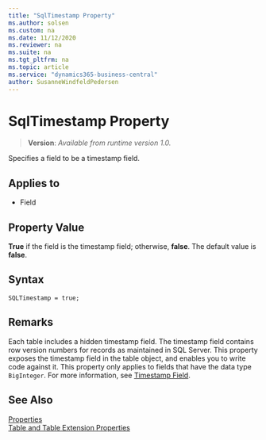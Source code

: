 ```yaml
---
title: "SqlTimestamp Property"
ms.author: solsen
ms.custom: na
ms.date: 11/12/2020
ms.reviewer: na
ms.suite: na
ms.tgt_pltfrm: na
ms.topic: article
ms.service: "dynamics365-business-central"
author: SusanneWindfeldPedersen
---
```

[//]: # (START>DO_NOT_EDIT)
[//]: # (IMPORTANT:Do not edit any of the content between here and the END>DO_NOT_EDIT.)
[//]: # (Any modifications should be made in the .xml files in the ModernDev repo.)
# SqlTimestamp Property
> **Version**: _Available from runtime version 1.0._

Specifies a field to be a timestamp field.

## Applies to
-   Field

[//]: # (IMPORTANT: END>DO_NOT_EDIT)

## Property Value  

**True** if the field is the timestamp field; otherwise, **false**. The default value is **false**.  

## Syntax

```AL
SQLTimestamp = true;
```

## Remarks

Each table includes a hidden timestamp field. The timestamp field contains row version numbers for records as maintained in SQL Server. This property exposes the timestamp field in the table object, and enables you to write code against it. This property only applies to fields that have the data type `BigInteger`. For more information, see [Timestamp Field](../devenv-table-system-fields.md#timestamp).

## See Also  

[Properties](devenv-properties.md)   
[Table and Table Extension Properties](devenv-table-properties.md)  
